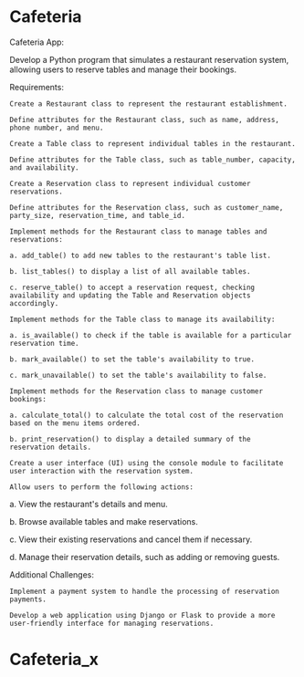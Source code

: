 # Cafeteria
Cafeteria App: 

Develop a Python program that simulates a restaurant reservation system, allowing users to reserve tables and manage their bookings.

Requirements:

    Create a Restaurant class to represent the restaurant establishment.

    Define attributes for the Restaurant class, such as name, address, phone number, and menu.

    Create a Table class to represent individual tables in the restaurant.

    Define attributes for the Table class, such as table_number, capacity, and availability.

    Create a Reservation class to represent individual customer reservations.

    Define attributes for the Reservation class, such as customer_name, party_size, reservation_time, and table_id.

    Implement methods for the Restaurant class to manage tables and reservations:

    a. add_table() to add new tables to the restaurant's table list.

    b. list_tables() to display a list of all available tables.

    c. reserve_table() to accept a reservation request, checking availability and updating the Table and Reservation objects accordingly.

    Implement methods for the Table class to manage its availability:

    a. is_available() to check if the table is available for a particular reservation time.

    b. mark_available() to set the table's availability to true.

    c. mark_unavailable() to set the table's availability to false.

    Implement methods for the Reservation class to manage customer bookings:

    a. calculate_total() to calculate the total cost of the reservation based on the menu items ordered.

    b. print_reservation() to display a detailed summary of the reservation details.

    Create a user interface (UI) using the console module to facilitate user interaction with the reservation system.

    Allow users to perform the following actions:

a. View the restaurant's details and menu.

b. Browse available tables and make reservations.

c. View their existing reservations and cancel them if necessary.

d. Manage their reservation details, such as adding or removing guests.

Additional Challenges:

    Implement a payment system to handle the processing of reservation payments.

    Develop a web application using Django or Flask to provide a more user-friendly interface for managing reservations.
# Cafeteria_x
